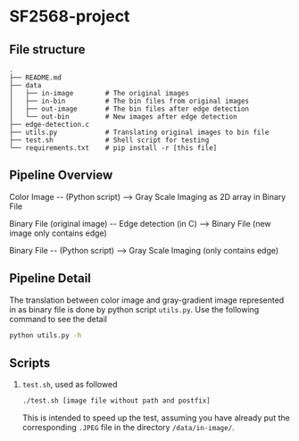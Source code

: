 # SF2568-project

## File structure

```
.
├── README.md               
├── data
│   ├── in-image        # The original images
│   ├── in-bin          # The bin files from original images
│   ├── out-image       # The bin files after edge detection
│   └── out-bin         # New images after edge detection
├── edge-detection.c    
├── utils.py            # Translating original images to bin file
├── test.sh             # Shell script for testing
└── requirements.txt    # pip install -r [this file]
```

## Pipeline Overview

Color Image -- (Python script) --> Gray Scale Imaging as 2D array in Binary File 


Binary File (original image) -- Edge detection (in C) --> Binary File (new image only contains edge)

Binary File  -- (Python script) --> Gray Scale Imaging (only contains edge)

## Pipeline Detail
The translation between color image and gray-gradient image represented in as binary file is done by python script `utils.py`. Use the following command to see the detail

```bash
python utils.py -h
```

## Scripts
1. `test.sh`, used as followed

    ```bash
    ./test.sh [image file without path and postfix]
    ```

    This is intended to speed up the test, assuming you have already put the corresponding `.JPEG` file in the directory `/data/in-image/`.